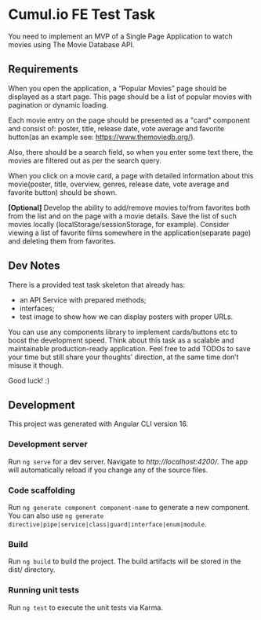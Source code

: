 # Cumul.io FE Test Task

You need to implement an MVP of a Single Page Application to watch movies using The Movie Database API.

## Requirements

When you open the application, a “Popular Movies” page should be displayed as a start page.
This page should be a list of popular movies with pagination or dynamic loading.

Each movie entry on the page should be presented as a "card" component and consist of: poster, title, release date, vote average and favorite button(as an example see: https://www.themoviedb.org/).

Also, there should be a search field, so when you enter some text there, the movies are filtered out as per the search query.

When you click on a movie card, a page with detailed information about this movie(poster, title, overview, genres, release date, vote average and favorite button) should be shown.

**[Optional]** Develop the ability to add/remove movies to/from favorites both from the list and on the page with a movie details. Save the list of such movies locally (localStorage/sessionStorage, for example). Consider viewing a list of favorite films somewhere in the application(separate page) and deleting them from favorites.

## Dev Notes

There is a provided test task skeleton that already has:

- an API Service with prepared methods;
- interfaces;
- test image to show how we can display posters with proper URLs.

You can use any components library to implement cards/buttons etc to boost the development speed. Think about this task as a scalable and maintainable production-ready application. Feel free to add TODOs to save your time but still share your thoughts' direction, at the same time don’t misuse it though.

Good luck! :)

## Development

This project was generated with Angular CLI version 16.

### Development server

Run `ng serve` for a dev server. Navigate to _http://localhost:4200/_. The app will automatically reload if you change any of the source files.

### Code scaffolding

Run `ng generate component component-name` to generate a new component. You can also use `ng generate directive|pipe|service|class|guard|interface|enum|module`.

### Build

Run `ng build` to build the project. The build artifacts will be stored in the dist/ directory.

### Running unit tests

Run `ng test` to execute the unit tests via Karma.
